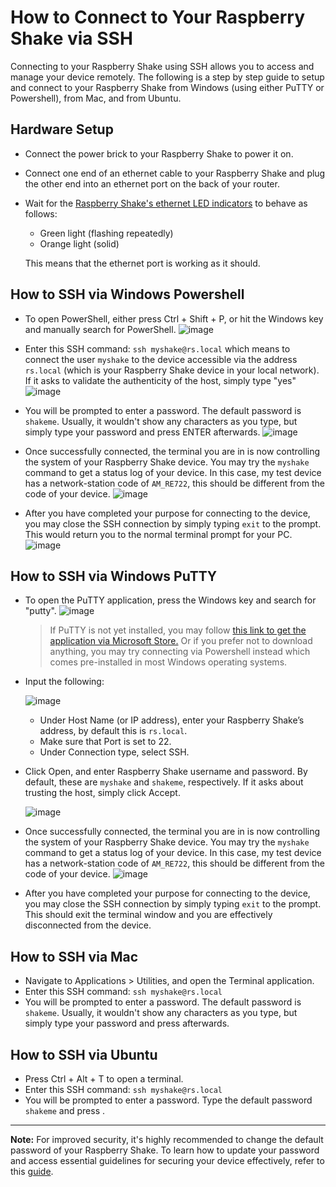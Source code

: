 # How to Connect to Your Raspberry Shake via SSH

Connecting to your Raspberry Shake using SSH allows you to access and manage your device remotely. The following is a step by step guide to setup and connect to your Raspberry Shake from Windows (using either PuTTY or Powershell), from Mac, and from Ubuntu.

## Hardware Setup
   - Connect the power brick to your Raspberry Shake to power it on.
   - Connect one end of an ethernet cable to your Raspberry Shake and plug the other end into an ethernet port on the back of your router.
   - Wait for the [Raspberry Shake's ethernet LED indicators](https://manual.raspberryshake.org/specifications.html#led-behavior) to behave as follows:
       - Green light (flashing repeatedly)
       - Orange light (solid)
     
     This means that the ethernet port is working as it should.

## How to SSH via Windows Powershell
   - To open PowerShell, either press Ctrl + Shift + P, or hit the Windows key and manually search for PowerShell.
     ![image](https://github.com/UPRI-earthquake/upri-earthquake.github.io/assets/47804913/83d6967d-1881-4531-89d0-4454865feb3f)

   - Enter this SSH command: `ssh myshake@rs.local` which means to connect the user `myshake` to the device accessible via the address `rs.local` (which is your Raspberry Shake device in your local network). If it asks to validate the authenticity of the host, simply type "yes"
     ![image](https://github.com/UPRI-earthquake/upri-earthquake.github.io/assets/47804913/f77266ea-514a-4186-9660-bbe5733bacc9)

   - You will be prompted to enter a password. The default password is `shakeme`. Usually, it wouldn't show any characters as you type, but simply type your password and press ENTER afterwards.
     ![image](https://github.com/UPRI-earthquake/upri-earthquake.github.io/assets/47804913/7ad5d336-7a5a-4e24-bf79-dcb2c4dcd6d6)

   - Once successfully connected, the terminal you are in is now controlling the system of your Raspberry Shake device. You may try the `myshake` command to get a status log of your device. In this case, my test device has a network-station code of `AM_RE722`, this should be different from the code of your device.
     ![image](https://github.com/UPRI-earthquake/upri-earthquake.github.io/assets/47804913/d361ed0a-cbd6-4ddd-8660-bd69fda7c96c)

   - After you have completed your purpose for connecting to the device, you may close the SSH connection by simply typing `exit` to the prompt. This would return you to the normal terminal prompt for your PC.
     ![image](https://github.com/UPRI-earthquake/upri-earthquake.github.io/assets/47804913/b2f6693c-bd00-4bad-ae6d-8c8764ee1681)


## How to SSH via Windows PuTTY
   - To open the PuTTY application, press the Windows key and search for "putty".
     ![image](https://github.com/UPRI-earthquake/upri-earthquake.github.io/assets/47804913/086ff76f-ce96-4c80-8c8b-e3191d84e35d)

     > If PuTTY is not yet installed, you may follow [this link to get the application via Microsoft Store.](https://apps.microsoft.com/store/detail/putty/XPFNZKSKLBP7RJ) Or if you prefer not to download anything, you may try connecting via Powershell instead which comes pre-installed in most Windows operating systems.

   - Input the following:
     
     ![image](https://github.com/UPRI-earthquake/upri-earthquake.github.io/assets/47804913/2c18f9c4-ad07-44b2-ad94-78034c5bd5a6)
       - Under Host Name (or IP address), enter your Raspberry Shake’s address, by default this is `rs.local`.
       - Make sure that Port is set to 22.
       - Under Connection type, select SSH.
     

   - Click Open, and enter Raspberry Shake username and password. By default, these are `myshake` and `shakeme`, respectively. If it asks about trusting the host, simply click Accept.

     ![image](https://github.com/UPRI-earthquake/upri-earthquake.github.io/assets/47804913/3fa1adbc-11d0-48c1-afd5-18377b17fa7b)

   -  Once successfully connected, the terminal you are in is now controlling the system of your Raspberry Shake device. You may try the `myshake` command to get a status log of your device. In this case, my test device has a network-station code of `AM_RE722`, this should be different from the code of your device.
     ![image](https://github.com/UPRI-earthquake/upri-earthquake.github.io/assets/47804913/9a878ba2-2657-4c25-9ecc-31d56b670965)

   - After you have completed your purpose for connecting to the device, you may close the SSH connection by simply typing `exit` to the prompt. This should exit the terminal window and you are effectively disconnected from the device.

## How to SSH via Mac
   - Navigate to Applications > Utilities, and open the Terminal application.
   - Enter this SSH command: `ssh myshake@rs.local`
   - You will be prompted to enter a password. The default password is `shakeme`. Usually, it wouldn't show any characters as you type, but simply type your password and press <ENTER> afterwards. 


## How to SSH via Ubuntu
   - Press Ctrl + Alt + T to open a terminal.
   - Enter this SSH command: `ssh myshake@rs.local`
   - You will be prompted to enter a password. Type the default password `shakeme` and press <ENTER>.
     
___
**Note:** For improved security, it's highly recommended to change the default password of your Raspberry Shake. To learn how to update your password and access essential guidelines for securing your device effectively, refer to this [guide](https://manual.raspberryshake.org/hacked.html#hacked). 
